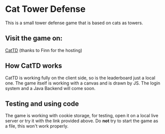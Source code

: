# Cat Tower Defense
This is a small tower defense game that is based on cats as towers. 

## Visit the game on:
[CatTD](https://cattd.finanzberg.online) (thanks to Finn for the hosting)

## How CatTD works
CatTD is working fully on the client side, so is the leaderboard just a local one.
The game itself is working with a canvas and is drawn by JS.
The login system and a Java Backend will come soon.

## Testing and using code
The game is working with cookie storage, for testing, open it on a local live server or try it with the link provided above.
Do **not** try to start the game as a file, this won't work properly.

